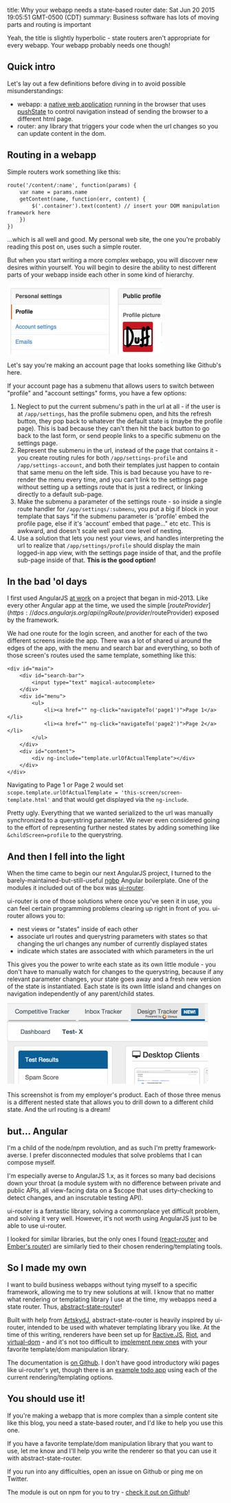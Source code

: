 title: Why your webapp needs a state-based router
date: Sat Jun 20 2015 19:05:51 GMT-0500 (CDT)
summary: Business software has lots of moving parts and routing is important

Yeah, the title is slightly hyperbolic - state routers aren't appropriate for every webapp.  Your webapp probably needs one though!

## Quick intro

Let's lay out a few definitions before diving in to avoid possible misunderstandings:

- webapp: a [native web application](https://blog.andyet.com/2015/01/22/native-web-apps) running in the browser that uses [pushState](https://developer.mozilla.org/en-US/docs/Web/Guide/API/DOM/Manipulating_the_browser_history) to control navigation instead of sending the browser to a different html page.
- router: any library that triggers your code when the url changes so you can update content in the dom.

## Routing in a webapp

Simple routers work something like this:

	route('/content/:name', function(params) {
		var name = params.name
		getContent(name, function(err, content) {
			$('.container').text(content) // insert your DOM manipulation framework here
		})
	})

...which is all well and good.  My personal web site, the one you're probably reading this post on, uses such a simple router.

But when you start writing a more complex webapp, you will discover new desires within yourself.  You will begin to desire the ability to nest different parts of your webapp inside each other in some kind of hierarchy.

<img src="images/github-settings-submenu.png" alt="Github user settings screenshot" style="width: 360px; height: 162px;"/>

Let's say you're making an account page that looks something like Github's here.

If your account page has a submenu that allows users to switch between "profile" and "account settings" forms, you have a few options:

1. Neglect to put the current submenu's path in the url at all - if the user is at `/app/settings`, has the profile submenu open, and hits the refresh button, they pop back to whatever the default state is (maybe the profile page).  This is bad because they can't then hit the back button to go back to the last form, or send people links to a specific submenu on the settings page.
2. Represent the submenu in the url, instead of the page that contains it - you create routing rules for both `/app/settings-profile` and `/app/settings-account`, and both their templates just happen to contain that same menu on the left side.  This is bad because you have to re-render the menu every time, and you can't link to the settings page without setting up a settings route that is just a redirect, or linking directly to a default sub-page.
3. Make the submenu a parameter of the settings route - so inside a single route handler for `/app/settings/:submenu`, you put a big if block in your template that says "if the submenu parameter is 'profile' embed the profile page, else if it's 'account' embed that page..." etc etc.  This is awkward, and doesn't scale well past one level of nesting.
4. Use a solution that lets you nest your views, and handles interpreting the url to realize that `/app/settings/profile` should display the main logged-in app view, with the settings page inside of that, and the profile sub-page inside of that.  **This is the good option!**

## In the bad 'ol days

I first used AngularJS [at work](http://www.edatasource.com/) on a project that began in mid-2013.  Like every other Angular app at the time, we used the simple [$routeProvider](https://docs.angularjs.org/api/ngRoute/provider/$routeProvider) exposed by the framework.

We had one route for the login screen, and another for each of the two different screens inside the app.  There was a lot of shared ui around the edges of the app, with the menu and search bar and everything, so both of those screen's routes used the same template, something like this:

	<div id="main">
		<div id="search-bar">
			<input type="text" magical-autocomplete>
		</div>
		<div id="menu">
			<ul>
				<li><a href="" ng-click="navigateTo('page1')">Page 1</a></li>
				<li><a href="" ng-click="navigateTo('page2')">Page 2</a></li>
			</ul>
		</div>
		<div id="content">
			<div ng-include="template.urlOfActualTemplate"></div>
		</div>
	</div>

Navigating to Page 1 or Page 2 would set `scope.template.urlOfActualTemplate = 'this-screen/screen-template.html'` and that would get displayed via the `ng-include`.

Pretty ugly.  Everything that we wanted serialized to the url was manually synchronized to a querystring parameter.  We never even considered going to the effort of representing further nested states by adding something like `&childScreen=profile` to the querystring.

## And then I fell into the light

When the time came to begin our next AngularJS project, I turned to the barely-maintained-but-still-useful [ngbp](https://github.com/ngbp/ngbp) Angular boilerplate.  One of the modules it included out of the box was [ui-router](https://github.com/angular-ui/ui-router).

ui-router is one of those solutions where once you've seen it in use, you can feel certain programming problems clearing up right in front of you.  ui-router allows you to:

- nest views or "states" inside of each other
- associate url routes and querystring parameters with states so that changing the url changes any number of currently displayed states
- indicate which states are associated with which parameters in the url

This gives you the power to write each state as its own little module - you don't have to manually watch for changes to the querystring, because if any relevant parameter changes, your state goes away and a fresh new version of the state is instantiated.  Each state is its own little island and changes on navigation independently of any parent/child states.

<img src="images/analyst-menu-hierarchy.png" alt="Analyst Nextgen menu hierarchy" style="width: 467px; height: 187px;"/>

This screenshot is from my employer's product.  Each of those three menus is a different nested state that allows you to drill down to a different child state.  And the url routing is a dream!

## but... Angular

I'm a child of the node/npm revolution, and as such I'm pretty framework-averse.  I prefer disconnected modules that solve problems that I can compose myself.

I'm especially averse to AngularJS 1.x, as it forces so many bad decisions down your throat (a module system with no difference between private and public APIs, all view-facing data on a $scope that uses dirty-checking to detect changes, and an inscrutable testing API).

ui-router is a fantastic library, solving a commonplace yet difficult problem, and solving it very well.  However, it's not worth using AngularJS just to be able to use ui-router.

I looked for similar libraries, but the only ones I found ([react-router](https://github.com/rackt/react-router) and [Ember's router](http://guides.emberjs.com/v1.10.0/routing/defining-your-routes/)) are similarly tied to their chosen rendering/templating tools.

## So I made my own

I want to build business webapps without tying myself to a specific framework, allowing me to try new solutions at will.  I know that no matter what rendering or templating library I use at the time, my webapps need a state router.  Thus, [abstract-state-router](https://github.com/TehShrike/abstract-state-router)!

Built with help from [ArtskydJ](https://github.com/ArtskydJ), abstract-state-router is heavily inspired by ui-router, intended to be used with whatever templating library you like.  At the time of this writing, renderers have been set up for [Ractive.JS](http://www.ractivejs.org/), [Riot](https://muut.com/riotjs/), and [virtual-dom](https://github.com/Matt-Esch/virtual-dom) - and it's not too difficult to [implement new ones](https://github.com/TehShrike/abstract-state-router/blob/master/renderer.md) with your favorite template/dom manipulation library.

The documentation is [on Github](https://github.com/TehShrike/abstract-state-router).  I don't have good introductory wiki pages like ui-router's yet, though there is an [example todo app](http://tehshrike.github.io/state-router-example/) using each of the current rendering/templating options.

## You should use it!

If you're making a webapp that is more complex than a simple content site like this blog, you need a state-based router, and I'd like to help you use this one.

If you have a favorite template/dom manipulation library that you want to use, let me know and I'll help you write the renderer so that you can use it with abstract-state-router.

If you run into any difficulties, open an issue on Github or ping me on Twitter.

The module is out on npm for you to try - [check it out on Github](https://github.com/TehShrike/abstract-state-router)!
